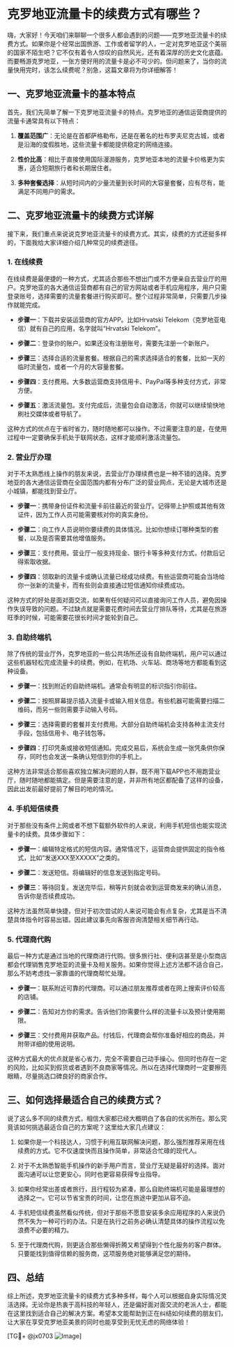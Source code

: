 # 克罗地亚流量卡的续费方式有哪些？

嗨，大家好！今天咱们来聊聊一个很多人都会遇到的问题——克罗地亚流量卡的续费方式。如果你是个经常出国旅游、工作或者留学的人，一定对克罗地亚这个美丽的国家不陌生吧？它不仅有着令人惊叹的自然风光，还有着深厚的历史文化底蕴。而要畅游克罗地亚，一张方便好用的流量卡是必不可少的。但问题来了，当你的流量快用完时，该怎么续费呢？别急，这篇文章将为你详细解答！

## 一、克罗地亚流量卡的基本特点

首先，我们先简单了解一下克罗地亚流量卡的特点。克罗地亚的通信运营商提供的流量卡通常具有以下特点：

1. **覆盖范围广**：无论是在首都萨格勒布，还是在著名的杜布罗夫尼克古城，或者是沿海的度假胜地，这些流量卡都能提供稳定的网络连接。
   
2. **性价比高**：相比于直接使用国际漫游服务，克罗地亚本地的流量卡价格更为实惠，适合短期旅行者和长期居住者。

3. **多种套餐选择**：从短时间内的少量流量到长时间的大容量套餐，应有尽有，能满足不同用户的需求。

## 二、克罗地亚流量卡的续费方式详解

接下来，我们重点来说说克罗地亚流量卡的续费方式。其实，续费的方式还挺多样的，下面我给大家详细介绍几种常见的续费途径。

### 1. 在线续费

在线续费是最便捷的一种方式，尤其适合那些不想出门或不方便亲自去营业厅的用户。克罗地亚的各大通信运营商都有自己的官方网站或者手机应用程序，用户只需登录账号，选择需要的流量套餐进行购买即可。整个过程非常简单，只需要几步操作就能完成。

- **步骤一**：下载并安装运营商的官方APP。比如Hrvatski Telekom（克罗地亚电信）就有自己的应用，名字就叫“Hrvatski Telekom”。
  
- **步骤二**：登录你的账户。如果还没有注册账号，需要先注册一个新账户。

- **步骤三**：选择合适的流量套餐。根据自己的需求选择适合的套餐，比如一天的临时流量包，或者一个月的大容量套餐。

- **步骤四**：支付费用。大多数运营商支持信用卡、PayPal等多种支付方式，非常方便。

- **步骤五**：激活流量包。支付完成后，流量包会自动激活，你就可以继续愉快地刷社交媒体或者导航了。

这种方式的优点在于省时省力，随时随地都可以操作。不过需要注意的是，在使用过程中一定要确保手机处于联网状态，这样才能顺利激活流量包。

### 2. 营业厅办理

对于不太熟悉线上操作的朋友来说，去营业厅办理续费也是一种不错的选择。克罗地亚的各大通信运营商在全国范围内都有分布广泛的营业网点，无论是大城市还是小城镇，都能找到营业厅。

- **步骤一**：携带身份证件和流量卡前往最近的营业厅。记得带上护照或其他有效证件，因为工作人员可能需要核对你的真实身份。

- **步骤二**：向工作人员说明你要续费的具体情况。比如你想续订哪种类型的套餐，以及是否需要其他增值服务。

- **步骤三**：支付费用。营业厅一般支持现金、银行卡等多种支付方式，付款后记得索取收据。

- **步骤四**：领取新的流量卡或确认流量已经成功续费。有些运营商可能会当场给你一张新的流量卡，而有些则会直接通过短信通知你续费成功。

这种方式的好处是面对面交流，如果有任何疑问可以直接询问工作人员，避免因操作失误导致的问题。不过缺点就是需要花费时间去营业厅排队等待，尤其是在旅游旺季的时候，可能需要花很长时间才能轮到自己。

### 3. 自助终端机

除了传统的营业厅外，克罗地亚的一些公共场所还设有自助终端机，用户可以通过这些机器轻松完成流量卡的续费。例如，在机场、火车站、商场等地方都能看到这种设备。

- **步骤一**：找到附近的自助终端机。通常会有明显的标识指引你前往。

- **步骤二**：按照屏幕提示插入流量卡或输入相关信息。有些机器可能需要扫描二维码，而另一些则需要手动输入号码。

- **步骤三**：选择需要的套餐并支付费用。大部分自助终端机会支持各种主流支付手段，包括信用卡、电子钱包等。

- **步骤四**：打印凭条或接收短信通知。完成交易后，系统会生成一张凭条供你保存，同时也会发送一条确认短信到你的手机上。

这种方法非常适合那些喜欢独立解决问题的人群，既不用下载APP也不用跑营业厅，随时随地都能搞定。但是需要注意的是，并非所有地区都配备了这样的设备，因此出发前最好提前了解目的地的情况。

### 4. 手机短信续费

对于那些没有条件上网或者不想下载额外软件的人来说，利用手机短信也能实现流量卡的续费。具体步骤如下：

- **步骤一**：编辑特定格式的短信内容。通常情况下，运营商会提供固定的指令格式，比如“发送XXX至XXXXX”之类的。

- **步骤二**：发送短信。将编辑好的信息发送到指定号码。

- **步骤三**：等待回复。发送完毕后，稍等片刻就会收到运营商发来的确认消息，告诉你是否续费成功。

这种方法虽然简单快捷，但对于初次尝试的人来说可能会有点复杂，尤其是当不清楚具体指令时容易出错。因此建议事先向客服咨询清楚相关细节再行动。

### 5. 代理商代购

最后一种方式是通过当地的代理商进行代购。很多旅行社、便利店甚至是小型商店都会代理销售克罗地亚的流量卡及相关服务。如果你觉得上述方法都不适合自己，那么不妨考虑找一家靠谱的代理商帮忙处理。

- **步骤一**：联系附近可靠的代理商。可以通过朋友推荐或者在网上搜索评价较高的店铺。

- **步骤二**：告知对方你的需求。告诉他们你需要什么样的流量卡以及预计使用期限。

- **步骤三**：交付费用并获取产品。付钱后，代理商会帮你准备好相应的商品，并附带详细的使用说明。

这种方式最大的优点就是省心省力，完全不需要自己动手操心。但同时也存在一定的风险，比如买到假货或者遇到不良商家等情况。所以在选择代理商时一定要擦亮眼睛，尽量挑选口碑良好的商家合作。

## 三、如何选择最适合自己的续费方式？

说了这么多不同的续费方式，相信大家都已经大概明白了各自的优劣所在。那么究竟该如何挑选最适合自己的方案呢？这里给大家几点建议：

1. 如果你是一个科技达人，习惯于利用互联网解决问题，那么强烈推荐采用在线续费的方式。它不仅速度快而且操作简单，非常适合忙碌的现代人。

2. 对于不太熟悉智能手机操作的新手用户而言，营业厅无疑是最好的选择。面对面沟通可以让您更安心，同时也更容易获得专业指导。

3. 如果你经常出差或者旅行，且行程较为紧凑，那么自助终端机可能是最理想的选择之一。它可以节省宝贵的时间，让您在旅途中更加从容不迫。

4. 手机短信续费虽然看似传统，但对于那些不愿意安装多余应用程序的人来说仍然不失为一种可行的办法。只是在执行之前务必确认清楚具体的操作流程以免浪费不必要的精力。

5. 至于代理商代购，则更适合那些懒得折腾又希望得到个性化服务的客户群体。只要能找到值得信赖的服务商，这项服务绝对能够满足您的期待。

## 四、总结

综上所述，克罗地亚流量卡的续费方式多种多样，每个人可以根据自身实际情况灵活选择。无论你是热衷于高科技的年轻人，还是偏好面对面交流的老派人士，都能在这里找到适合自己的解决方案。希望本文能帮助到正在纠结如何续费的朋友们，让大家在享受克罗地亚美景的同时也能享受到无忧无虑的网络体验！

[TG💪+ @jx0703 ![Image](https://github.com/user-attachments/assets/dbca1d08-cadb-493c-b0ec-ad6f7a83f270)]